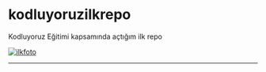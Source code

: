 # kodluyoruzilkrepo
Kodluyoruz Eğitimi kapsamında açtığım ilk repo

<a href="https://ibb.co/mvdgXxY"><img src="https://i.ibb.co/4sC3YQD/ilkfoto.png" alt="ilkfoto" border="0"></a>
***



